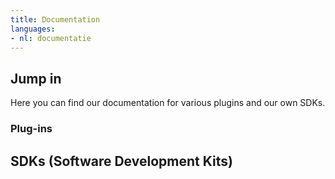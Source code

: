 ```yaml
---
title: Documentation
languages:
- nl: documentatie
---
```


## Jump in

Here you can find our documentation for various plugins and our own SDKs.

### Plug-ins

<Stack class="md:grid-cols-3 sm:grid-cols-2 grid-cols-1">
    <Integration name="woocommerce" />
    <Integration name="prestashop" />
    <Integration name="magento-2" />
    <Integration name="shopify" />
    <Integration name="shopware" />
    <Integration name="wix" />
</Stack>

## SDKs (Software Development Kits)

<Stack class="md:grid-cols-3 sm:grid-cols-2 grid-cols-1">
    <Integration name="php-sdk" />
    <Integration name="javascript-sdk" />
</Stack>

